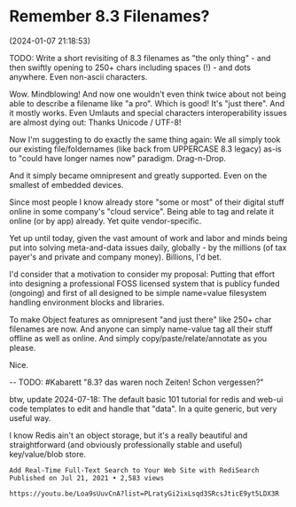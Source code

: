 # Remember 8.3 Filenames?

(2024-01-07 21:18:53)

TODO: Write a short revisiting of 8.3 filenames as "the only thing" - and then swiftly opening to 250+ chars including spaces (!) - and dots anywhere. Even non-ascii characters.

Wow.
Mindblowing!
And now one wouldn't even think twice about not being able to describe a filename like "a pro". Which is good! It's "just there". And it mostly works. Even Umlauts and special characters interoperability issues are almost dying out: Thanks Unicode / UTF-8!

Now I'm suggesting to do exactly the same thing again:
We all simply took our existing file/foldernames (like back from UPPERCASE 8.3 legacy) as-is to "could have longer names now" paradigm. Drag-n-Drop.

And it simply became omnipresent and greatly supported.
Even on the smallest of embedded devices.

Since most people I know already store "some or most" of their digital stuff online in some company's "cloud service". Being able to tag and relate it online (or by app) already. Yet quite vendor-specific.

Yet up until today, given the vast amount of work and labor and minds being put into solving meta-and-data issues daily, globally - by the millions (of tax payer's and private and company money). Billions, I'd bet.

I'd consider that a motivation to consider my proposal:
Putting that effort into designing a professional FOSS licensed system that is publicy funded (ongoing) and first of all designed to be simple name=value filesystem handling environment blocks and libraries.

To make Object features as omnipresent "and just there" like 250+ char filenames are now.
And anyone can simply name-value tag all their stuff offline as well as online.
And simply copy/paste/relate/annotate as you please.

Nice.


--
TODO: #Kabarett "8.3? das waren noch Zeiten! Schon vergessen?"




btw, update 2024-07-18:
The default basic 101 tutorial for redis and web-ui code templates to edit and handle that "data".
In a quite generic, but very useful way.

I know Redis ain't an object storage, but it's a really beautiful and straightforward (and obviously professionally stable and useful) key/value/blob store.


```
Add Real-Time Full-Text Search to Your Web Site with RediSearch
Published on Jul 21, 2021 • 2,583 views

https://youtu.be/Loa9sUuvCnA?list=PLratyGi2ixLsqd3SRcsJticE9yt5LDX3R
```


